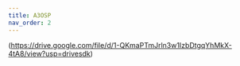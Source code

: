```yaml
---
title: A3OSP
nav_order: 2
---
```


(https://drive.google.com/file/d/1-QKmaPTmJrln3w1IzbDtgqYhMkX-4tA8/view?usp=drivesdk)
